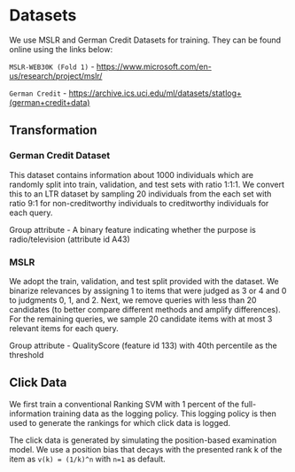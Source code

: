 # Datasets

We use MSLR and German Credit Datasets for training. They can be found online using the links below:

`MSLR-WEB30K (Fold 1)` - <https://www.microsoft.com/en-us/research/project/mslr/>

`German Credit` - <https://archive.ics.uci.edu/ml/datasets/statlog+(german+credit+data)>

## Transformation

### German Credit Dataset

This dataset contains information about 1000 individuals which are randomly split into train, validation, and test sets with ratio 1:1:1. We convert this to an LTR dataset by sampling 20 individuals from the each set with ratio 9:1 for non-creditworthy individuals to creditworthy individuals for each query.

Group attribute - A binary feature indicating whether the purpose is radio/television (attribute id A43)

### MSLR

We adopt the train, validation, and test split provided with the dataset. We binarize relevances by assigning 1 to items that were judged as 3 or 4 and 0 to judgments 0, 1, and 2. Next, we remove queries with less than 20 candidates (to better compare different methods and amplify differences). For the remaining queries, we sample 20 candidate items with at most 3 relevant items for each query.

Group attribute - QualityScore (feature id 133) with 40th percentile as the threshold

## Click Data

We first train a conventional Ranking SVM with 1 percent of the full-information training data as the logging policy. This logging policy is then used to generate the rankings for which click data is logged.

The click data is generated by simulating the position-based examination model. We use a position bias that decays with the presented rank k of the item as `v(k) = (1/k)^n` with `n=1` as default.


